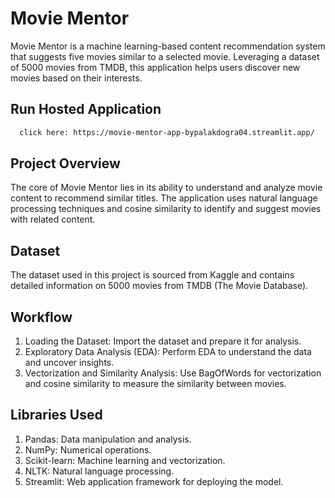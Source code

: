 
# Movie Mentor

Movie Mentor is a machine learning-based content recommendation system that suggests five movies similar to a selected movie. Leveraging a dataset of 5000 movies from TMDB, this application helps users discover new movies based on their interests.


## Run Hosted Application



```bash
  click here: https://movie-mentor-app-bypalakdogra04.streamlit.app/
```




## Project Overview

The core of Movie Mentor lies in its ability to understand and analyze movie content to recommend similar titles. The application uses natural language processing techniques and cosine similarity to identify and suggest movies with related content.


## Dataset

The dataset used in this project is sourced from Kaggle and contains detailed information on 5000 movies from TMDB (The Movie Database).
## Workflow

1) Loading the Dataset: Import the dataset and prepare it for analysis.
2) Exploratory Data Analysis (EDA): Perform EDA to understand the data and uncover insights.
3) Vectorization and Similarity Analysis: Use BagOfWords for vectorization and cosine similarity to measure the similarity between movies.
## Libraries Used

1) Pandas: Data manipulation and analysis.
2) NumPy: Numerical operations.
3) Scikit-learn: Machine learning and vectorization.
4) NLTK: Natural language processing.
5) Streamlit: Web application framework for deploying the model.
